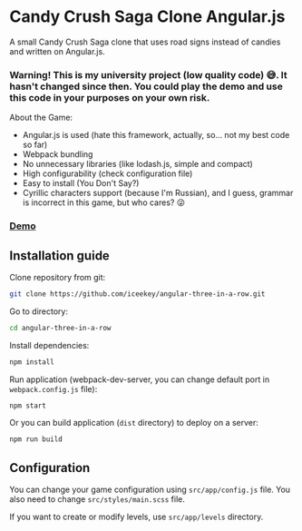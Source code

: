 # Candy Crush Saga Clone Angular.js
A small Candy Crush Saga clone that uses road signs instead of candies and written on Angular.js.

### Warning! This is my university project (low quality code) 😅. It hasn't changed since then. You could play the demo and use this code in your purposes on your own risk.

About the Game:

* Angular.js is used (hate this framework, actually, so... not my best code so far)
* Webpack bundling
* No unnecessary libraries (like lodash.js, simple and compact)
* High configurability (check configuration file)
* Easy to install (You Don't Say?) 
* Cyrillic characters support (because I'm Russian), and I guess, grammar is incorrect in this game, but who cares? 😜

### [Demo](http://surgeon-frog-83146.bitballoon.com/)

## Installation guide

Clone repository from git:

```bash
git clone https://github.com/iceekey/angular-three-in-a-row.git
```

Go to directory:

```bash
cd angular-three-in-a-row
```

Install dependencies:

```bash
npm install
```

Run application (webpack-dev-server, you can change default port in `webpack.config.js` file):

```bash
npm start
```

Or you can build application (`dist` directory) to deploy on a server:

```bash
npm run build
```

## Configuration

You can change your game configuration using `src/app/config.js` file. You also need to change `src/styles/main.scss` file.

If you want to create or modify levels, use `src/app/levels` directory.
